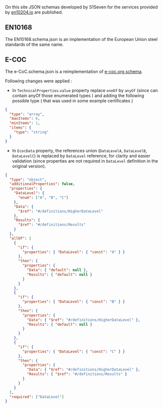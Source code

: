 On this site JSON schemas developed by S1Seven for the services provided by [en10204.io](https://en10204.io) are published.

## EN10168

The EN10168.schema.json is an implementation of the European Union steel standards of the same name.

## E-COC

The e-CoC.schema.json is a reimplementation of [e-coc.org schema](https://e-coc.org/schema/v1.0.0/e-coc.json).

Following changes were applied :

- In `TechnicalProperties`.`value` property replace `oneOf` by `anyOf` (since can contain anyOf those enumerated types ) and adding the following possible type ( that was used in some example certificates )

```json
{
  "type": "array",
  "maxItems": 6,
  "minItems": 1,
  "items": {
    "type": "string"
  }
}
```

- In `EcocData` property, the references union (`DataLevelA`, `DataLevelB`, `DataLevelC`) is replaced by `DataLevel` reference, for clarity and easier validation (since properties are not required in `DataLevel` definition in the original version).

```json
{
  "type": "object",
  "additionalProperties": false,
  "properties": {
    "DataLevel": {
      "enum": ["A", "B", "C"]
    },
    "Data": {
      "$ref": "#/definitions/HigherDataLevel"
    },
    "Results": {
      "$ref": "#/definitions/Results"
    }
  },
  "allOf": [
    {
      "if": {
        "properties": { "DataLevel": { "const": "A" } }
      },
      "then": {
        "properties": {
          "Data": { "default": null },
          "Results": { "default": null }
        }
      }
    },
    {
      "if": {
        "properties": { "DataLevel": { "const": "B" } }
      },
      "then": {
        "properties": {
          "Data": { "$ref": "#/definitions/HigherDataLevel" },
          "Results": { "default": null }
        }
      }
    },
    {
      "if": {
        "properties": { "DataLevel": { "const": "C" } }
      },
      "then": {
        "properties": {
          "Data": { "$ref": "#/definitions/HigherDataLevel" },
          "Results": { "$ref": "#/definitions/Results" }
        }
      }
    }
  ],
  "required": ["DataLevel"]
}
```
